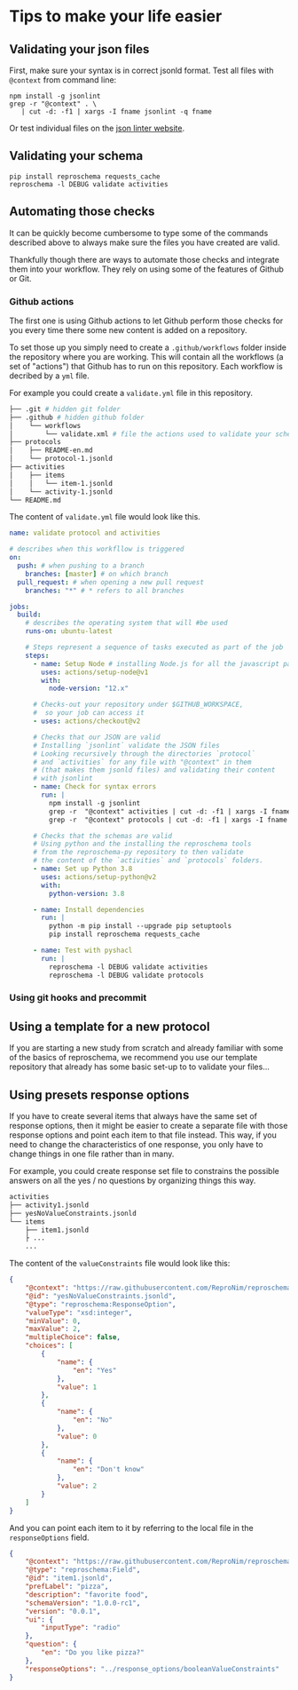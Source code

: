 # Tips to make your life easier

## Validating your json files

<!-- TODO
- mention that it needs node.js and add a pointer on how to install it 
-->

First, make sure your syntax is in correct jsonld format. Test all files with `@context` from command line:

```
npm install -g jsonlint
grep -r "@context" . \
   | cut -d: -f1 | xargs -I fname jsonlint -q fname
```

Or test individual files on the [json linter website](`https://jsonlint.com/`).

## Validating your schema

<!-- TODO
- add more details 
- mention that it needs python and add a pointer to reproschema-py
-->

```
pip install reproschema requests_cache
reproschema -l DEBUG validate activities
```

## Automating those checks

It can be quickly become cumbersome to type some of the commands described above to always make sure the files you have created are valid.

Thankfully though there are ways to automate those checks and integrate them into your workflow. They rely on using some of the features of Github or Git.

### Github actions

The first one is using Github actions to let Github perform those checks for you every time there some new content is added on a repository.

To set those up you simply need to create a `.github/workflows` folder inside the repository where you are working. This will contain all the workflows (a set of "actions") that Github has to run on this repository. Each workflow is decribed by a `yml` file.

<!-- TODO
- add link to the turing-way section on yml files. 
-->

For example you could create a `validate.yml` file in this repository.

```bash
├── .git # hidden git folder
├── .github # hidden github folder
│    └── workflows
│        └── validate.xml # file the actions used to validate your schema
├── protocols
│    ├── README-en.md
│    └── protocol-1.jsonld
├── activities
│    ├── items
│    │   └── item-1.jsonld
│    └── activity-1.jsonld
└── README.md
```

The content of `validate.yml` file would look like this.

```yml
name: validate protocol and activities

# describes when this workfllow is triggered
on:
  push: # when pushing to a branch
    branches: [master] # on which branch
  pull_request: # when opening a new pull request
    branches: "*" # * refers to all branches

jobs:
  build:
    # describes the operating system that will #be used
    runs-on: ubuntu-latest 

    # Steps represent a sequence of tasks executed as part of the job
    steps:
      - name: Setup Node # installing Node.js for all the javascript part
        uses: actions/setup-node@v1
        with:
          node-version: "12.x"

      # Checks-out your repository under $GITHUB_WORKSPACE, 
      #  so your job can access it
      - uses: actions/checkout@v2

      # Checks that our JSON are valid
      # Installing `jsonlint` validate the JSON files
      # Looking recursively through the directories `protocol` 
      # and `activities` for any file with "@context" in them 
      # (that makes them jsonld files) and validating their content 
      # with jsonlint  
      - name: Check for syntax errors
        run: |
          npm install -g jsonlint
          grep -r  "@context" activities | cut -d: -f1 | xargs -I fname jsonlint -q fname
          grep -r  "@context" protocols | cut -d: -f1 | xargs -I fname jsonlint -q fname

      # Checks that the schemas are valid
      # Using python and the installing the reproschema tools 
      # from the reproschema-py repository to then validate 
      # the content of the `activities` and `protocols` folders.
      - name: Set up Python 3.8
        uses: actions/setup-python@v2
        with:
          python-version: 3.8

      - name: Install dependencies
        run: |
          python -m pip install --upgrade pip setuptools
          pip install reproschema requests_cache

      - name: Test with pyshacl
        run: |
          reproschema -l DEBUG validate activities
          reproschema -l DEBUG validate protocols
```

### Using git hooks and precommit


## Using a template for a new protocol

If you are starting a new study from scratch and already familiar with some of the basics of reproschema, we recommend you use our template repository that already has some basic set-up to to validate your files...

<!-- TODO
- Actually create a template repo 
-->

## Using presets response options

If you have to create several items that always have the same set of response options, then it might be easier to create a separate file with those response options and point each item to that file instead. This way, if you need to change the characteristics of one response, you only have to change things in one file rather than in many.

For example, you could create response set file to constrains the possible answers on all the yes / no questions by organizing things this way.

```bash
activities
├── activity1.jsonld
├── yesNoValueConstraints.jsonld
└── items
    ├── item1.jsonld
    ├ ...
    ...
```

The content of the `valueConstraints` file would look like this:

```json
{
    "@context": "https://raw.githubusercontent.com/ReproNim/reproschema/1.0.0-rc1/contexts/generic",
    "@id": "yesNoValueConstraints.jsonld",
    "@type": "reproschema:ResponseOption",
    "valueType": "xsd:integer",
    "minValue": 0,
    "maxValue": 2,
    "multipleChoice": false,
    "choices": [
        {
            "name": {
                "en": "Yes"
            },
            "value": 1
        },
        {
            "name": {
                "en": "No"
            },
            "value": 0
        },
        {
            "name": {
                "en": "Don't know"
            },
            "value": 2
        }
    ]
}
```

And you can point each item to it by referring to the local file in the `responseOptions` field.

```json
{
    "@context": "https://raw.githubusercontent.com/ReproNim/reproschema/1.0.0-rc1/contexts/generic",
    "@type": "reproschema:Field",
    "@id": "item1.jsonld",
    "prefLabel": "pizza",
    "description": "favorite food",
    "schemaVersion": "1.0.0-rc1",
    "version": "0.0.1",
    "ui": {
        "inputType": "radio"
    },
    "question": {
        "en": "Do you like pizza?"
    },
    "responseOptions": "../response_options/booleanValueConstraints"
}
```